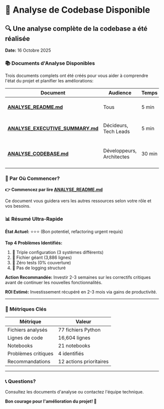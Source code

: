 # 📢 Analyse de Codebase Disponible

## 🔍 Une analyse complète de la codebase a été réalisée

**Date:** 16 Octobre 2025

### 📚 Documents d'Analyse Disponibles

Trois documents complets ont été créés pour vous aider à comprendre l'état du projet et planifier les améliorations:

| Document | Audience | Temps | Contenu |
|----------|----------|-------|---------|
| **[ANALYSE_README.md](./ANALYSE_README.md)** | Tous | 5 min | 📖 Guide de navigation |
| **[ANALYSE_EXECUTIVE_SUMMARY.md](./ANALYSE_EXECUTIVE_SUMMARY.md)** | Décideurs, Tech Leads | 5 min | 📊 Synthèse exécutive |
| **[ANALYSE_CODEBASE.md](./ANALYSE_CODEBASE.md)** | Développeurs, Architectes | 30 min | 🔍 Rapport technique complet |

### 🚀 Par Où Commencer?

**👉 Commencez par lire [ANALYSE_README.md](./ANALYSE_README.md)**

Ce document vous guidera vers les autres ressources selon votre rôle et vos besoins.

### 📊 Résumé Ultra-Rapide

**État Actuel:** ⭐⭐⭐ (Bon potentiel, refactoring urgent requis)

**Top 4 Problèmes Identifiés:**
1. 🔴 Triple configuration (3 systèmes différents)
2. 🔴 Fichier géant (3,886 lignes)
3. 🔴 Zéro tests (0% couverture)
4. 🔴 Pas de logging structuré

**Action Recommandée:** Investir 2-3 semaines sur les correctifs critiques avant de continuer les nouvelles fonctionnalités.

**ROI Estimé:** Investissement récupéré en 2-3 mois via gains de productivité.

---

### 🎯 Métriques Clés

| Métrique | Valeur |
|----------|--------|
| Fichiers analysés | 77 fichiers Python |
| Lignes de code | 16,604 lignes |
| Notebooks | 21 notebooks |
| Problèmes critiques | 4 identifiés |
| Recommandations | 12 actions prioritaires |

---

### 📞 Questions?

Consultez les documents d'analyse ou contactez l'équipe technique.

**Bon courage pour l'amélioration du projet! 🚀**
